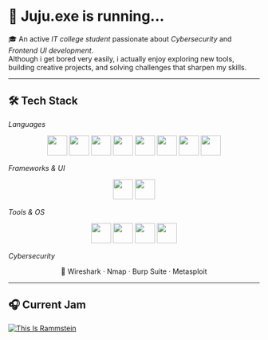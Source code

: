 # 👾 Juju.exe is running...

🎓 An active *IT college student* passionate about *Cybersecurity* and *Frontend UI development*.  
Although i get bored very easily, i actually enjoy exploring new tools, building creative projects, and solving challenges that sharpen my skills.  

---

## 🛠 Tech Stack

*Languages*  
<p align="center">
  <img src="https://skillicons.dev/icons?i=python" width="40" height="40"/>
  <img src="https://skillicons.dev/icons?i=java" width="40" height="40"/>
  <img src="https://skillicons.dev/icons?i=go" width="40" height="40"/>
  <img src="https://skillicons.dev/icons?i=haskell" width="40" height="40"/>
  <img src="https://skillicons.dev/icons?i=cpp" width="40" height="40"/>
  <img src="https://skillicons.dev/icons?i=css" width="40" height="40"/>
  <img src="https://cdn.jsdelivr.net/gh/devicons/devicon/icons/sass/sass-original.svg" width="40" height="40"/>
  <img src="https://upload.wikimedia.org/wikipedia/commons/0/0b/Delphi_Logo.svg" width="40" height="40"/>
</p>

*Frameworks & UI*  
<p align="center">
  <img src="https://skillicons.dev/icons?i=flask" width="40" height="40"/>
  <img src="https://skillicons.dev/icons?i=tailwind" width="40" height="40"/>
</p>

*Tools & OS*  
<p align="center">
  <img src="https://skillicons.dev/icons?i=vscode" width="40" height="40"/>
  <img src="https://skillicons.dev/icons?i=linux" width="40" height="40"/>
  <img src="https://skillicons.dev/icons?i=bash" width="40" height="40"/>
  <img src="https://skillicons.dev/icons?i=git" width="40" height="40"/>
</p>

*Cybersecurity*  
<p align="center">
  🔐 Wireshark · Nmap · Burp Suite · Metasploit
</p>

---
## 🎧 Current Jam

[![This Is Rammstein](https://i.scdn.co/image/ab67706f0000000263d0a9309a10ab35f37e2d36)](https://open.spotify.com/playlist/37i9dQZF1DZ06evO3RbzfW?si=F1VHUW4KTx-7ow-kevn9qw)
